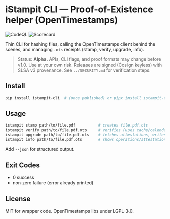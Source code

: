 # iStampit CLI — Proof-of-Existence helper (OpenTimestamps)

![CodeQL](https://github.com/SinAi-Inc/iStampit.io/actions/workflows/codeql.yml/badge.svg)
![Scorecard](https://github.com/SinAi-Inc/iStampit.io/actions/workflows/scorecard.yml/badge.svg)

Thin CLI for hashing files, calling the OpenTimestamps client behind the scenes, and managing `.ots` receipts (stamp, verify, upgrade, info).

> Status: **Alpha.** APIs, CLI flags, and proof formats may change before v1.0. Use at your own risk. Releases are signed (Cosign keyless) with SLSA v3 provenance. See `../SECURITY.md` for verification steps.

## Install

```bash
pip install istampit-cli  # (once published) or pipx install istampit-cli
```

## Usage

```bash
istampit stamp path/to/file.pdf          # creates file.pdf.ots
istampit verify path/to/file.pdf.ots     # verifies (uses cache/calendars)
istampit upgrade path/to/file.pdf.ots    # fetches attestations, writes upgraded proof
istampit info path/to/file.pdf.ots       # shows operations/attestations
```

Add `--json` for structured output.

## Exit Codes

- 0 success
- non‑zero failure (error already printed)

## License

MIT for wrapper code. OpenTimestamps libs under LGPL-3.0.
